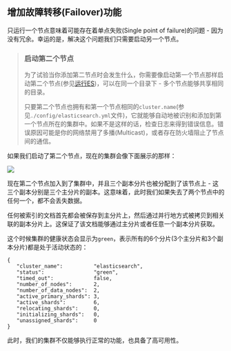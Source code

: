 ## 增加故障转移(Failover)功能 ##

只运行一个节点意味着可能存在着单点失败(Single point of failure)的问题 - 因为没有冗余。幸运的是，解决这个问题我们只需要启动另一个节点。

> ### 启动第二个节点 ###
> 
> 为了试验当你添加第二节点时会发生什么，你需要像启动第一个节点那样启动第二个节点(参见[运行ES](http://www.elasticsearch.org/guide/en/elasticsearch/guide/current/running-elasticsearch.html))，可以在同一个目录下 - 多个节点能够共享相同的目录。
> 
> 只要第二个节点也拥有和第一个节点相同的`cluster.name`(参见`./config/elasticsearch.yml`文件)，它就能够自动地被识别和添加到第一个节点所在的集群中。如果不是这样的话，检查日志来得到错误信息。错误原因可能是你的网络禁用了多播(Multicast)，或者存在防火墙阻止了节点间的通信。

如果我们启动了第二个节点，现在的集群会像下面展示的那样：

![](http://www.elasticsearch.org/guide/en/elasticsearch/guide/current/images/02-03_two_nodes.png)

现在第二个节点加入到了集群中，并且三个副本分片也被分配到了该节点上 - 这三个副本分别是三个主分片的副本。这意味着，此时我们如果失去了两个节点中的任何一个，都不会丢失数据。

任何被索引的文档首先都会被保存到主分片上，然后通过并行地方式被拷贝到相关联的副本分片上。这保证了该文档能够通过主分片或者任意一个副本分片获取。

这个时候集群的健康状态会显示为`green`，表示所有的6个分片(3个主分片和3个副本分片)都是处于活动状态的：

```
{
   "cluster_name":          "elasticsearch",
   "status":                "green", 
   "timed_out":             false,
   "number_of_nodes":       2,
   "number_of_data_nodes":  2,
   "active_primary_shards": 3,
   "active_shards":         6,
   "relocating_shards":     0,
   "initializing_shards":   0,
   "unassigned_shards":     0
}
```

此时，我们的集群不仅能够执行正常的功能，也具备了高可用性。









